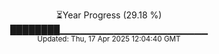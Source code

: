 <p align="center">
⏳Year Progress (29.18 %)<br>
████████▁▁▁▁▁▁▁▁▁▁▁▁▁▁▁▁▁▁▁▁▁▁ <br>
<sub>Updated: Thu, 17 Apr 2025 12:04:40 GMT</sub>
</p>

